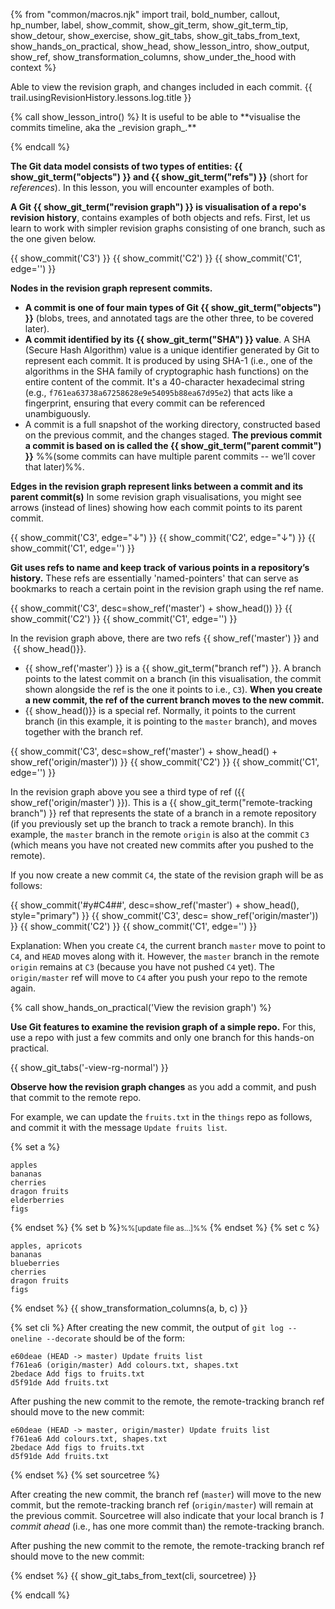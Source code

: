 {% from "common/macros.njk" import trail, bold_number, callout, hp_number, label, show_commit, show_git_term, show_git_term_tip, show_detour, show_exercise, show_git_tabs, show_git_tabs_from_text, show_hands_on_practical, show_head, show_lesson_intro, show_output, show_ref, show_transformation_columns, show_under_the_hood with context %}

<span id="prereqs"></span>
<span id="outcomes">Able to view the revision graph, and changes included in each commit.</span>
<span id="title">{{ trail.usingRevisionHistory.lessons.log.title }}</span>

<div id="body">
{% call show_lesson_intro() %}
It is useful to be able to **visualise the commits timeline, aka the _revision graph_.**

{% endcall %}

**The Git data model consists of two types of entities: {{ show_git_term("objects") }} and {{ show_git_term("refs") }}** (short for _references_). In this lesson, you will encounter examples of both.

**A Git {{ show_git_term("revision graph") }} is visualisation of a repo's revision history**, contains examples of both objects and refs. First, let us learn to work with simpler revision graphs consisting of one branch, such as the one given below.


{{ show_commit('C3') }}
{{ show_commit('C2') }}
{{ show_commit('C1', edge='') }}
<p/>

**Nodes in the revision graph represent commits.**

* **A commit is one of four main types of Git {{ show_git_term("objects") }}** (blobs, trees, and annotated tags are the other three, to be covered later).
* **A commit identified by its {{ show_git_term("SHA") }} value**. A SHA (Secure Hash Algorithm) value is a unique identifier generated by Git to represent each commit. It is produced by using SHA-1 (i.e., one of the algorithms in the SHA family of cryptographic hash functions) on the entire content of the commit. It's a 40-character hexadecimal string (e.g., `f761ea63738a67258628e9e54095b88ea67d95e2`) that acts like a fingerprint, ensuring that every commit can be referenced unambiguously.
* A commit is a full snapshot of the working directory, constructed based on the previous commit, and the  changes staged. **The previous commit a commit is based on is called the {{ show_git_term("parent commit") }}** %%(some commits can have multiple parent commits -- we’ll cover that later)%%.

**Edges in the revision graph represent links between a commit and its parent commit(s)** In some revision graph visualisations, you might see arrows (instead of lines) showing how each commit points to its parent commit.

{{ show_commit('C3', edge="↓") }}
{{ show_commit('C2', edge="↓") }}
{{ show_commit('C1', edge='') }}
<p/>

**Git uses refs to name and keep track of various points in a repository’s history.** These refs are essentially 'named-pointers' that can serve as bookmarks to reach a certain point in the revision graph using the ref name.

{{ show_commit('C3', desc=show_ref('master') + show_head()) }}
{{ show_commit('C2') }}
{{ show_commit('C1', edge='') }}
<p/>

In the revision graph above, there are two refs {{ show_ref('master') }} and &nbsp;{{ show_head()}}.

* {{ show_ref('master') }} is a {{ show_git_term("branch ref") }}. A branch points to the latest commit on a branch (in this visualisation, the commit shown alongside the ref is the one it points to i.e., `C3`). **When you create a new commit, the ref of the <tooltip content="the currently active branch">current</tooltip> branch moves to the new commit.**
* {{ show_head()}} is a special ref. Normally, it points to the current branch (in this example, it is pointing to the `master` branch), and moves together with the branch ref.

{{ show_commit('C3', desc=show_ref('master') + show_head() + show_ref('origin/master')) }}
{{ show_commit('C2') }}
{{ show_commit('C1', edge='') }}
<p/>

In the revision graph above you see a third type of ref ({{ show_ref('origin/master') }}). This is a {{ show_git_term("remote-tracking branch") }} ref that represents the state of a branch in a remote repository (if you previously set up the branch to track a remote branch). In this example, the `master` branch in the remote `origin` is also at the commit `C3` (which means you have not created new commits after you pushed to the remote).

If you now create a new commit `C4`, the state of the revision graph will be as follows:

{{ show_commit('#y#C4##', desc=show_ref('master')  + show_head(), style="primary") }}
{{ show_commit('C3', desc= show_ref('origin/master')) }}
{{ show_commit('C2') }}
{{ show_commit('C1', edge='') }}
<p/>

Explanation: When you create `C4`, the current branch `master` move to point to `C4`, and `HEAD` moves along with it. However, the `master` branch in the remote `origin` remains at `C3` (because you have not pushed `C4` yet). The `origin/master` ref will move to `C4` after you push your repo to the remote again.

{% call show_hands_on_practical('View the revision graph')  %}

**Use Git features to examine the revision graph of a simple repo.** For this, use a repo with just a few commits and only one branch for this hands-on practical.

{{ show_git_tabs('-view-rg-normal') }}

**Observe how the revision graph changes** as you add a commit, and push that commit to the remote repo.

For example, we can update the `fruits.txt` in the `things` repo as follows, and commit it with the message `Update fruits list`.

{% set a %}
```{heading=":fas-file: fruits.txt"}
apples
bananas
cherries
dragon fruits
elderberries
figs
```
{% endset %}
{% set b %}<small>%%[update file as...]%%</small> {% endset %}
{% set c %}
```{heading=":fas-file: fruits.txt"}
apples, apricots
bananas
blueberries
cherries
dragon fruits
figs
```
{% endset %}
{{ show_transformation_columns(a, b, c) }}

{% set cli %}
After creating the new commit, the output of `git log --oneline --decorate` should be of the form:
```
e60deae (HEAD -> master) Update fruits list
f761ea6 (origin/master) Add colours.txt, shapes.txt
2bedace Add figs to fruits.txt
d5f91de Add fruits.txt
```
After pushing the new commit to the remote, the remote-tracking branch ref should move to the new commit:
```
e60deae (HEAD -> master, origin/master) Update fruits list
f761ea6 Add colours.txt, shapes.txt
2bedace Add figs to fruits.txt
d5f91de Add fruits.txt
```
{% endset %}
{% set sourcetree %}

After creating the new commit, the branch ref (`master`) will move to the new commit, but the remote-tracking branch ref (`origin/master`) will remain at the previous commit. Sourcetree will also indicate that your local branch is _1 commit ahead_ (i.e., has one more commit than) the remote-tracking branch.

<pic src="images/sourcetreeBeforePushing.png" width="500" />

After pushing the new commit to the remote, the remote-tracking branch ref should move to the new commit:

<pic src="images/sourcetreeAfterPushing.png" width="500" />
{% endset %}
{{ show_git_tabs_from_text(cli, sourcetree) }}

{% endcall %}

</div>
<div id="extras">
</div>
